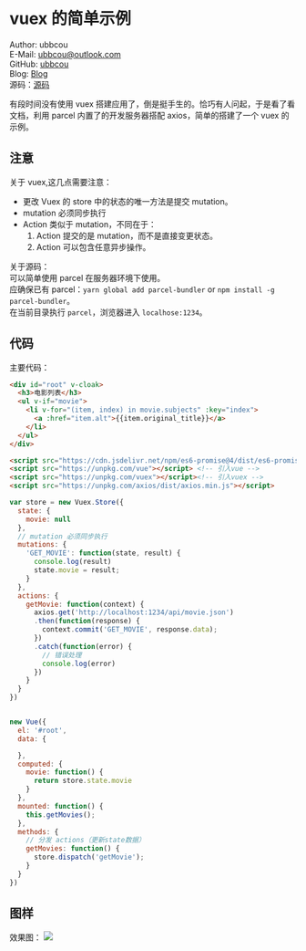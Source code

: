 # vuex 的简单示例

Author: ubbcou  
E-Mail: ubbcou@outlook.com  
GitHub: [ubbcou](https://github.com/ubbcou)  
Blog: [Blog](https://github.com/ubbcou/blog/issues)  
源码：[源码](https://github.com/ubbcou/blog/tree/master/Examples/vuexdemo-20180531)


有段时间没有使用 vuex 搭建应用了，倒是挺手生的。恰巧有人问起，于是看了看文档，利用 parcel 内置了的开发服务器搭配 axios，简单的搭建了一个 vuex 的示例。

## 注意
关于 vuex,这几点需要注意：  
- 更改 Vuex 的 store 中的状态的唯一方法是提交 mutation。
- mutation 必须同步执行
- Action 类似于 mutation，不同在于：
    1. Action 提交的是 mutation，而不是直接变更状态。
    2. Action 可以包含任意异步操作。

关于源码：  
可以简单使用 parcel 在服务器环境下使用。  
应确保已有 parcel：`yarn global add parcel-bundler` or `npm install -g parcel-bundler`。  
在当前目录执行 `parcel`，浏览器进入 `localhose:1234`。


## 代码

主要代码：
```html
<div id="root" v-cloak>
  <h3>电影列表</h3>
  <ul v-if="movie">
    <li v-for="(item, index) in movie.subjects" :key="index">
      <a :href="item.alt">{{item.original_title}}</a>
    </li>
  </ul>
</div>

<script src="https://cdn.jsdelivr.net/npm/es6-promise@4/dist/es6-promise.auto.js"></script> <!-- 引入polyfill (如果你支持的浏览器并没有实现 Promise (比如 IE)) -->
<script src="https://unpkg.com/vue"></script> <!-- 引入vue -->
<script src="https://unpkg.com/vuex"></script><!-- 引入vuex -->
<script src="https://unpkg.com/axios/dist/axios.min.js"></script>
```

```javascript
var store = new Vuex.Store({
  state: {
    movie: null
  },
  // mutation 必须同步执行
  mutations: {
    'GET_MOVIE': function(state, result) {
      console.log(result)
      state.movie = result;
    }
  },
  actions: {
    getMovie: function(context) {
      axios.get('http://localhost:1234/api/movie.json')
      .then(function(response) {
        context.commit('GET_MOVIE', response.data);
      })
      .catch(function(error) {
        // 错误处理
        console.log(error)
      })
    }
  }
})


new Vue({
  el: '#root',
  data: {

  },
  computed: {
    movie: function() {
      return store.state.movie
    }
  },
  mounted: function() {
    this.getMovies();
  },
  methods: {
    // 分发 actions（更新state数据）
    getMovies: function() {
      store.dispatch('getMovie');
    }
  }
})
```

## 图样

效果图：
![](https://github.com/ubbcou/blog/blob/master/Examples/vuexdemo-20180531/20180531204604.png?raw=true)